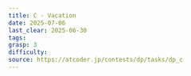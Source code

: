 ```yaml
---
title: C - Vacation
date: 2025-07-06
last_clear: 2025-06-30
tags: 
grasp: 3
difficulty: 
source: https://atcoder.jp/contests/dp/tasks/dp_c
---
```


